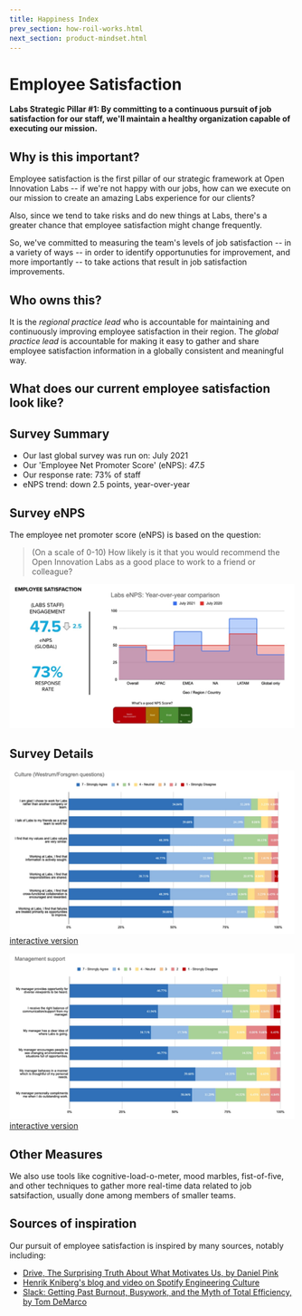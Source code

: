 ```yaml
---
title: Happiness Index
prev_section: how-roil-works.html
next_section: product-mindset.html
---
```


Employee Satisfaction
===============

**Labs Strategic Pillar #1: By committing to a continuous pursuit of job satisfaction for our staff, we'll maintain a healthy organization capable of executing our mission.**

Why is this important?
--------------------------

Employee satisfaction is the first pillar of our strategic framework at Open Innovation Labs -- if we're not happy with our jobs, how can we execute on our mission to create an amazing Labs experience for our clients? 

Also, since we tend to take risks and do new things at Labs, there's a greater chance that employee satisfaction might change frequently. 

So, we've committed to measuring the team's levels of job satisfaction -- in a variety of ways -- in order to identify opportunuties for improvement, and more importantly -- to take actions that result in job satisfaction improvements.

Who owns this?
--------------

It is the *regional practice lead* who is accountable for maintaining and continuously improving employee satisfaction in their region. The *global practice lead* is accountable for making it easy to gather and share employee satisfaction information in a globally consistent and meaningful way. 

What does our current employee satisfaction look like?
------------------------------------------

Survey Summary
--------------
* Our last global survey was run on: July 2021
* Our 'Employee Net Promoter Score' (eNPS): *47.5* 
* Our response rate: 73% of staff
* eNPS trend: down 2.5 points, year-over-year

Survey eNPS
-----------
The employee net promoter score (eNPS) is based on the question:
> (On a scale of 0-10) How likely is it that you would recommend the Open Innovation Labs as a good place to work to a friend or colleague?

![culture-survey-jul-2021](../images/happiness-enps-yoy-2021.jpg)

Survey Details
-------------------
![happiness-culture-2021.jpg](../images/happiness-culture-2021.jpg)
[interactive version](https://docs.google.com/spreadsheets/d/e/2PACX-1vTenX00Cf3_ZU5i2CEJjRfTFbHPQGaU3Y3GzR-yI0y3z1zPvcaH6UA7Lq6kK3P7y7P9BPYeKYufw9cg/pubchart?oid=1624428586&format=interactive)

![happiness-mgmt-2021.jpg](../images/happiness-mgmt-2021.jpg)
[interactive version](https://docs.google.com/spreadsheets/d/e/2PACX-1vTenX00Cf3_ZU5i2CEJjRfTFbHPQGaU3Y3GzR-yI0y3z1zPvcaH6UA7Lq6kK3P7y7P9BPYeKYufw9cg/pubchart?oid=42700771&format=interactive)



Other Measures
--------------
We also use tools like cognitive-load-o-meter, mood marbles, fist-of-five, and other techniques to gather more real-time data related to job satsifaction, usually done among members of smaller teams.

<!-- TODO: Share global and regional action plan summaries here? -->

Sources of inspiration
----------------------
Our pursuit of employee satisfaction is inspired by many sources, notably including:
* [Drive, The Surprising Truth About What Motivates Us, by Daniel Pink](https://www.danpink.com/books/drive/)
* [Henrik Kniberg's blog and video on Spotify Engineering Culture](https://youtu.be/Yvfz4HGtoPc?t=401)
* [Slack: Getting Past Burnout, Busywork, and the Myth of Total Efficiency, by Tom DeMarco](https://www.amazon.com/Slack-Getting-Burnout-Busywork-Efficiency/dp/0767907698) 